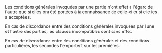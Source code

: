 Les conditions générales invoquées par une partie n'ont effet à l'égard de l'autre que si elles ont été portées à la connaissance de celle-ci et si elle les a acceptées.

En cas de discordance entre des conditions générales invoquées par l'une et l'autre des parties, les clauses incompatibles sont sans effet.

En cas de discordance entre des conditions générales et des conditions particulières, les secondes l'emportent sur les premières.
